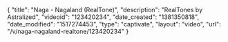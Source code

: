 {
    "title": "Naga - Nagaland (RealTone)",
    "description": "RealTones by Astralized",
    "videoid": "123420234",
    "date_created": "1381350818",
    "date_modified": "1517274453",
    "type": "captivate",
    "layout": "video",
    "url": "\/v\/naga-nagaland-realtone\/123420234"
}